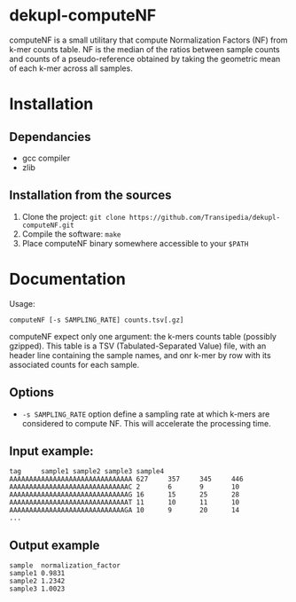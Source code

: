 # dekupl-computeNF

computeNF is a small utilitary that compute Normalization Factors (NF) from k-mer counts table. NF is the median of the ratios between sample counts and counts of a pseudo-reference obtained by taking the geometric mean of each k-mer across all samples.

# Installation

## Dependancies

- gcc compiler
- zlib

## Installation from the sources

1. Clone the project: `git clone https://github.com/Transipedia/dekupl-computeNF.git`
2. Compile the software: `make`
3. Place computeNF binary somewhere accessible to your `$PATH`

# Documentation

Usage:

    computeNF [-s SAMPLING_RATE] counts.tsv[.gz]

computeNF expect only one argument: the k-mers counts table (possibly gzipped). This table is a TSV (Tabulated-Separated Value) file, with an header line containing the sample names, and onr k-mer by row with its associated counts for each sample.

## Options

- `-s SAMPLING_RATE` option define a sampling rate at which k-mers are considered to compute NF. This will accelerate the processing time.

## Input example:

    tag     sample1 sample2 sample3 sample4
    AAAAAAAAAAAAAAAAAAAAAAAAAAAAAAA 627     357     345     446
    AAAAAAAAAAAAAAAAAAAAAAAAAAAAAAC 2       6       9       10
    AAAAAAAAAAAAAAAAAAAAAAAAAAAAAAG 16      15      25      28
    AAAAAAAAAAAAAAAAAAAAAAAAAAAAAAT 11      10      11      10
    AAAAAAAAAAAAAAAAAAAAAAAAAAAAAGA 10      9       20      14
    ...

## Output example

    sample  normalization_factor
    sample1 0.9831
    sample2 1.2342
    sample3 1.0023
